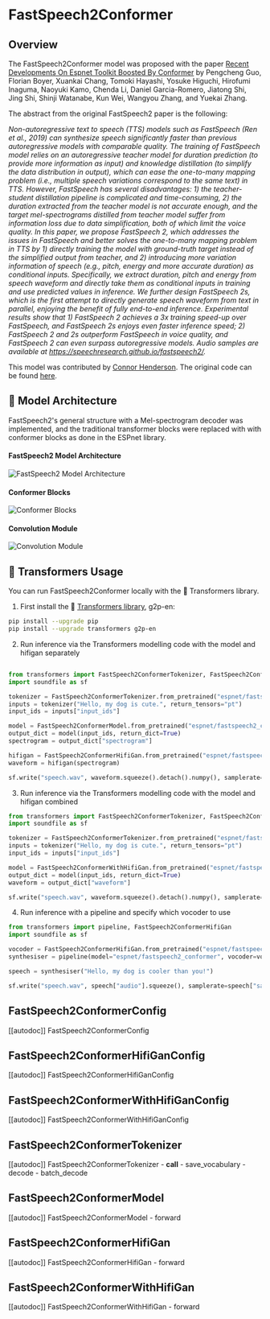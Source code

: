 <!--Copyright 2023 The HuggingFace Team. All rights reserved.

Licensed under the Apache License, Version 2.0 (the "License"); you may not use this file except in compliance with
the License. You may obtain a copy of the License at

http://www.apache.org/licenses/LICENSE-2.0

Unless required by applicable law or agreed to in writing, software distributed under the License is distributed on
an "AS IS" BASIS, WITHOUT WARRANTIES OR CONDITIONS OF ANY KIND, either express or implied. See the License for the
specific language governing permissions and limitations under the License.
-->

# FastSpeech2Conformer

## Overview

The FastSpeech2Conformer model was proposed with the paper [Recent Developments On Espnet Toolkit Boosted By Conformer](https://arxiv.org/abs/2010.13956) by Pengcheng Guo, Florian Boyer, Xuankai Chang, Tomoki Hayashi, Yosuke Higuchi, Hirofumi Inaguma, Naoyuki Kamo, Chenda Li, Daniel Garcia-Romero, Jiatong Shi, Jing Shi, Shinji Watanabe, Kun Wei, Wangyou Zhang, and Yuekai Zhang.

The abstract from the original FastSpeech2 paper is the following:

*Non-autoregressive text to speech (TTS) models such as FastSpeech (Ren et al., 2019) can synthesize speech significantly faster than previous autoregressive models with comparable quality. The training of FastSpeech model relies on an autoregressive teacher model for duration prediction (to provide more information as input) and knowledge distillation (to simplify the data distribution in output), which can ease the one-to-many mapping problem (i.e., multiple speech variations correspond to the same text) in TTS. However, FastSpeech has several disadvantages: 1) the teacher-student distillation pipeline is complicated and time-consuming, 2) the duration extracted from the teacher model is not accurate enough, and the target mel-spectrograms distilled from teacher model suffer from information loss due to data simplification, both of which limit the voice quality. In this paper, we propose FastSpeech 2, which addresses the issues in FastSpeech and better solves the one-to-many mapping problem in TTS by 1) directly training the model with ground-truth target instead of the simplified output from teacher, and 2) introducing more variation information of speech (e.g., pitch, energy and more accurate duration) as conditional inputs. Specifically, we extract duration, pitch and energy from speech waveform and directly take them as conditional inputs in training and use predicted values in inference. We further design FastSpeech 2s, which is the first attempt to directly generate speech waveform from text in parallel, enjoying the benefit of fully end-to-end inference. Experimental results show that 1) FastSpeech 2 achieves a 3x training speed-up over FastSpeech, and FastSpeech 2s enjoys even faster inference speed; 2) FastSpeech 2 and 2s outperform FastSpeech in voice quality, and FastSpeech 2 can even surpass autoregressive models. Audio samples are available at https://speechresearch.github.io/fastspeech2/.*

This model was contributed by [Connor Henderson](https://hf-mirror.com/connor-henderson). The original code can be found [here](https://github.com/espnet/espnet/blob/master/espnet2/tts/fastspeech2/fastspeech2.py).


## 🤗 Model Architecture
FastSpeech2's general structure with a Mel-spectrogram decoder was implemented, and the traditional transformer blocks were replaced with with conformer blocks as done in the ESPnet library.

#### FastSpeech2 Model Architecture
![FastSpeech2 Model Architecture](https://www.microsoft.com/en-us/research/uploads/prod/2021/04/fastspeech2-1.png)

#### Conformer Blocks
![Conformer Blocks](https://www.researchgate.net/profile/Hirofumi-Inaguma-2/publication/344911155/figure/fig2/AS:951455406108673@1603856054097/An-overview-of-Conformer-block.png)

#### Convolution Module
![Convolution Module](https://d3i71xaburhd42.cloudfront.net/8809d0732f6147d4ad9218c8f9b20227c837a746/2-Figure1-1.png)

## 🤗 Transformers Usage

You can run FastSpeech2Conformer locally with the 🤗 Transformers library.

1. First install the 🤗 [Transformers library](https://github.com/huggingface/transformers), g2p-en:

```bash
pip install --upgrade pip
pip install --upgrade transformers g2p-en
```

2. Run inference via the Transformers modelling code with the model and hifigan separately

```python

from transformers import FastSpeech2ConformerTokenizer, FastSpeech2ConformerModel, FastSpeech2ConformerHifiGan
import soundfile as sf

tokenizer = FastSpeech2ConformerTokenizer.from_pretrained("espnet/fastspeech2_conformer")
inputs = tokenizer("Hello, my dog is cute.", return_tensors="pt")
input_ids = inputs["input_ids"]

model = FastSpeech2ConformerModel.from_pretrained("espnet/fastspeech2_conformer")
output_dict = model(input_ids, return_dict=True)
spectrogram = output_dict["spectrogram"]

hifigan = FastSpeech2ConformerHifiGan.from_pretrained("espnet/fastspeech2_conformer_hifigan")
waveform = hifigan(spectrogram)

sf.write("speech.wav", waveform.squeeze().detach().numpy(), samplerate=22050)
```

3. Run inference via the Transformers modelling code with the model and hifigan combined

```python
from transformers import FastSpeech2ConformerTokenizer, FastSpeech2ConformerWithHifiGan
import soundfile as sf

tokenizer = FastSpeech2ConformerTokenizer.from_pretrained("espnet/fastspeech2_conformer")
inputs = tokenizer("Hello, my dog is cute.", return_tensors="pt")
input_ids = inputs["input_ids"]

model = FastSpeech2ConformerWithHifiGan.from_pretrained("espnet/fastspeech2_conformer_with_hifigan")
output_dict = model(input_ids, return_dict=True)
waveform = output_dict["waveform"]

sf.write("speech.wav", waveform.squeeze().detach().numpy(), samplerate=22050)
```

4. Run inference with a pipeline and specify which vocoder to use
```python
from transformers import pipeline, FastSpeech2ConformerHifiGan
import soundfile as sf

vocoder = FastSpeech2ConformerHifiGan.from_pretrained("espnet/fastspeech2_conformer_hifigan")
synthesiser = pipeline(model="espnet/fastspeech2_conformer", vocoder=vocoder)

speech = synthesiser("Hello, my dog is cooler than you!")

sf.write("speech.wav", speech["audio"].squeeze(), samplerate=speech["sampling_rate"])
```


## FastSpeech2ConformerConfig

[[autodoc]] FastSpeech2ConformerConfig

## FastSpeech2ConformerHifiGanConfig

[[autodoc]] FastSpeech2ConformerHifiGanConfig

## FastSpeech2ConformerWithHifiGanConfig

[[autodoc]] FastSpeech2ConformerWithHifiGanConfig

## FastSpeech2ConformerTokenizer

[[autodoc]] FastSpeech2ConformerTokenizer
    - __call__
    - save_vocabulary
    - decode
    - batch_decode

## FastSpeech2ConformerModel

[[autodoc]] FastSpeech2ConformerModel
    - forward

## FastSpeech2ConformerHifiGan

[[autodoc]] FastSpeech2ConformerHifiGan
    - forward

## FastSpeech2ConformerWithHifiGan

[[autodoc]] FastSpeech2ConformerWithHifiGan
    - forward
